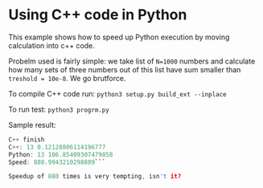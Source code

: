 # Using C++ code in Python

This example shows how to speed up Python execution by moving calculation into c++ code. 

Probelm used is fairly simple: we take list of `N=1000` numbers and calculate how many sets of three numbers out of this list have sum smaller than `treshold = 10e-8`. We go brutforce. 

To compile C++ code run:
```python3 setup.py build_ext --inplace```

To run test:
```python3 progrm.py```

Sample result:
```C++ start
C++ finish
C++: 13 0.12128806114196777
Python: 13 106.85409307479858
Speed: 880.9943210298809```

Speedup of 880 times is very tempting, isn't it?